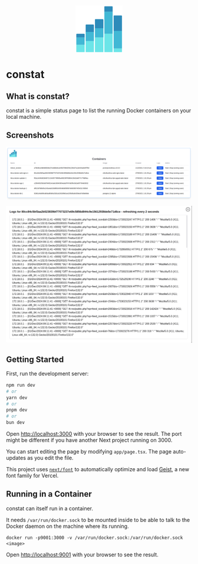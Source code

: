 <p align="center">
  <img alt="constat Logo" src="public/constat-logo.png" height="128" width="128">
</p>

# **constat**

## What is constat?
constat is a simple status page to list the running Docker containers on your local machine.

## Screenshots

![Main page](screenshots/main.png)

![Log viewer](screenshots/logs.png)

## Getting Started

First, run the development server:

```bash
npm run dev
# or
yarn dev
# or
pnpm dev
# or
bun dev
```

Open [http://localhost:3000](http://localhost:3000) with your browser to see the result. The port might be different if you have another Next project running on 3000.

You can start editing the page by modifying `app/page.tsx`. The page auto-updates as you edit the file.

This project uses [`next/font`](https://nextjs.org/docs/app/building-your-application/optimizing/fonts) to automatically optimize and load [Geist](https://vercel.com/font), a new font family for Vercel.

## Running in a Container
constat can itself run in a container.

It needs `/var/run/docker.sock` to be mounted inside to be able to talk to the Docker daemon on the machine where its running.

```shell
docker run -p9001:3000 -v /var/run/docker.sock:/var/run/docker.sock <image>
```

Open [http://localhost:9001](http://localhost:3000) with your browser to see the result.
